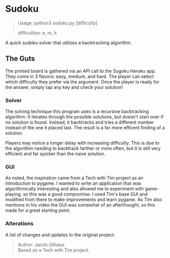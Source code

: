# Sudoku

>Usage: python3 sudoku.py [difficulty]   
>
>difficulties: e, m, h

A quick sudoku solver that utilizes a backtracking algorithm. 

## The Guts

The printed board is gathered via an API call to the Sugoku Heroku app. They come in 3 flavors: easy, medium, and hard. The player can select which difficulty they prefer via the argument. Once the player is ready for the answer, simply tap any key and check your solution!

### Solver

The solving technique this program uses is a recursive backtracking algorithm. It iterates through the possible solutions, but doesn't start over if no solution is found. Instead, it backtracks and tries a different number instead of the one it placed last. The result is a far more efficent finding of a solution. 

Players may notice a longer delay with increasing difficulty. This is due to the algorithm needing to backtrack farther or more often, but it is still very efficient and far quicker than the naive solution.

### GUI

As noted, the inspiration came from a Tech with Tim project as an introduction to pygame. I wanted to write
an application that was algorithmically interesting and also allowed me to experiment with game-playing, so this was a good compromise. I used Tim's base GUI and modified from there to make improvements and learn pygame. As Tim also mentions in his video the GUI was somewhat of an afterthought, so this made for a great starting point.

### Alterations

A list of changes and updates to the original project:

>Author: Jacob Gilhaus  
>Based on a Tech with Tim project.
